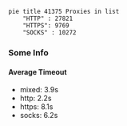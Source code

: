
```mermaid
pie title 41375 Proxies in list
    "HTTP" : 27821
    "HTTPS": 9769
    "SOCKS" : 10272
```

### Some Info
#### Average Timeout

- mixed: 3.9s
- http: 2.2s
- https: 8.1s
- socks: 6.2s